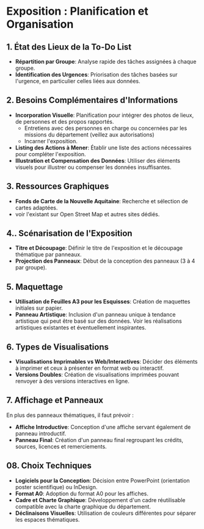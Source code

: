 # Exposition : Planification et Organisation

## 1. État des Lieux de la To-Do List
- **Répartition par Groupe**: Analyse rapide des tâches assignées à chaque groupe.
- **Identification des Urgences**: Priorisation des tâches basées sur l'urgence, en particulier celles liées aux données.

## 2. Besoins Complémentaires d'Informations
- **Incorporation Visuelle**: Planification pour intégrer des photos de lieux, de personnes et des propos rapportés.
    -  Entretiens avec des personnes en charge ou concernées par les missions du département (veillez aux autorisations)
    - Incarner l'exposition.
- **Listing des Actions à Mener**: Établir une liste des actions nécessaires pour compléter l'exposition.
- **Illustration et Compensation des Données**: Utiliser des éléments visuels pour illustrer ou compenser les données insuffisantes.

## 3. Ressources Graphiques
- **Fonds de Carte de la Nouvelle Aquitaine**: Recherche et sélection de cartes adaptées.
- voir l'existant sur Open Street Map et autres sites dédiés.

## 4.. Scénarisation de l'Exposition
- **Titre et Découpage**: Définir le titre de l'exposition et le découpage thématique par panneaux.
- **Projection des Panneaux**: Début de la conception des panneaux (3 à 4 par groupe).

## 5. Maquettage
- **Utilisation de Feuilles A3 pour les Esquisses**: Création de maquettes initiales sur papier.
- **Panneau Artistique**: Inclusion d'un panneau unique à tendance artistique qui peut être basé sur des données. Voir les réalisations artistiques existantes et éventuellement inspirantes.

## 6. Types de Visualisations
- **Visualisations Imprimables vs Web/Interactives**: Décider des éléments à imprimer et ceux à présenter en format web ou interactif.
- **Versions Doubles**: Création de visualisations imprimées pouvant renvoyer à des versions interactives en ligne.

## 7. Affichage et Panneaux
En plus des panneaux thématiques, il faut prévoir :
- **Affiche Introductive**: Conception d'une affiche servant également de panneau introductif.
- **Panneau Final**: Création d'un panneau final regroupant les crédits, sources, licences et remerciements.

## 08. Choix Techniques
- **Logiciels pour la Conception**: Décision entre PowerPoint (orientation poster scientifique) ou InDesign.
- **Format A0**: Adoption du format A0 pour les affiches.
- **Cadre et Charte Graphique**: Développement d'un cadre réutilisable compatible avec la charte graphique du département.
- **Déclinaisons Visuelles**: Utilisation de couleurs différentes pour séparer les espaces thématiques.
